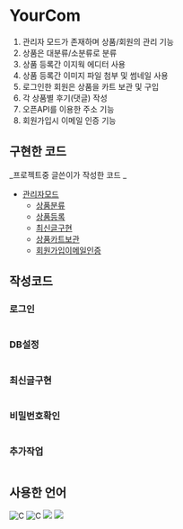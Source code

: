 # YourCom
1. 관리자 모드가 존재하며 상품/회원의 관리 기능
2. 상품은 대분류/소분류로 분류
3. 상품 등록간 이지웍 에디터 사용
4. 상품 등록간 이미지 파일 첨부 및 썸네일 사용
5. 로그인한 회원은 상품을 카트 보관 및 구입
6. 각 상품별 후기(댓글) 작성
7. 오픈API를 이용한 주소 기능
8. 회원가입시 이메일 인증 기능

## 구현한 코드

_프로젝트중 글쓴이가 작성한 코드 _

- [관리자모드](#관리자모드)
  - [상품분류](#상품분류)
  - [상품등록](#상품등록)
  - [최신글구현](#최신글구현)
  - [상품카트보관](#상품카트보관)
  - [회원가입이메일인증](#이메일인증)
  
## 작성코드
### 로그인
```markdown

```
### DB설정
```markdown

```

### 최신글구현

```markdown

```
### 비밀번호확인
```markdown

```
### 추가작업
```markdown

```
## 사용한 언어
 <img alt="C" src ="https://img.shields.io/badge/JavaScript-F7DF1E.svg?&style=for-the-badge&logo=JAVASCRIPT&logoColor=white"/>
 <img alt="C" src ="https://img.shields.io/badge/HTML-E34F26.svg?&style=for-the-badge&logo=HTML5&logoColor=white"/>
 <img src="https://img.shields.io/badge/java-007396?style=for-the-badge&logo=java&logoColor=white">
 <img src="https://img.shields.io/badge/mysql-4479A1?style=for-the-badge&logo=mysql&logoColor=white"> 
 
